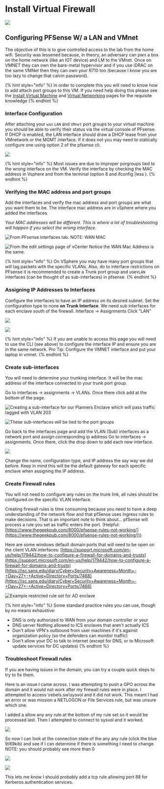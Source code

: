 # Install Virtual Firewall

![](../../.gitbook/assets/image%20%2849%29.png)

## Configuring PFSense W/ a LAN and VMnet 

The objective of this is to give controlled access to the lab from the home wifi. Security was lessened because, in theory, an adversary can pwn a box on the home network \(like an IOT device\) and LM to the VMnet. Once on VMNET they can own the bare-metal hypervisor and if you use iDRAC on the same VMNet then they can own your R710 too \(because I know you are too lazy to change that calvin password\).

{% hint style="info" %}
In order to complete this you will need to know how to add attach port groups to this VM. If you need help doing this please see the [Install Virtual Machine](install-virtual-machine.md) and [Virtual Networking](virtual-networking.md) pages for the requisite knowledge
{% endhint %}

### Interface Configuration

After attaching your `wan` `LAN` and `VMnet` port groups to your virtual machine you should be able to verify their status via the virtual console of PFsense. If DHCP is enabled, the LAN interface should draw a DHCP lease from your VMnetwork or the MGMT interface. If it does not you may need to statically configure one using option 2 of the pfsense cli.

![](../../.gitbook/assets/image%20%2852%29.png)

{% hint style="info" %}
 Most issues are due to improper porgroups tied to the wrong interface on the VM. Verify the interface by checking the MAC address in Vsphere and from the terminal \(option 8 and ifconfig \|less \).
{% endhint %}

### Verifying the MAC address and port groups

Add the interfaces and verify the mac address and port groups are what you want them to be. The interface mac address are in vSphere where you added the interfaces. 

_Your MAC addresses will be different. This is where a lot of troubleshooting will happen if you select the wrong interface._

![From PFsense interfaces tab. NOTE: WAN MAC](../../.gitbook/assets/image%20%2850%29.png)

![From the edit settings page of vCenter Notice the WAN Mac Address is the same.](../../.gitbook/assets/image%20%2834%29.png)

{% hint style="info" %}
On VSphere you may have many port groups that will tag packets with the specific VLANs. Also, do to interface restrictions on PFsense it is recommended to create a Trunk port group and use`VLAN` interfaces \(can be thought of as sub-interfaces\) in pfsense.
{% endhint %}

### Assigning IP Addresses to Interfaces

Configure the interfaces to have an IP address on its desired subnet. Set the configuration type to none **on Trunk Interface**. We need sub interfaces for each enclave south of the firewall. Interface -&gt; Assignments Click “LAN”

![](../../.gitbook/assets/image%20%2812%29.png)

![](../../.gitbook/assets/image%20%2828%29.png)

{% hint style="info" %}
If you are unable to access this page you will need to use the CLI \(see above\) to configure the interface IP and ensure you are in the same network. Pro Tip: Configure the VMNET interface and put your laptop in vmnet.
{% endhint %}

### Create sub-interfaces

You will need to determine your trunking interface. It will be the mac address of the interface connected to your trunk port group. 

 Go to interfaces -&gt; assignments -&gt; VLANs. Once there click add at the bottom of the page.

![Creating a sub-interface for our Planners Enclave which will pass traffic tagged with VLAN 203](../../.gitbook/assets/image%20%2858%29.png)

![These sub-interfaces will be tied to the port groups  ](../../.gitbook/assets/image.png)

Go back to the interfaces page and add the VLAN \(Sub\) interfaces as a network port and assign corresponding ip address Go to interfaces -&gt; assignments. Once there, click the drop down to add each new interface.

![](../../.gitbook/assets/image%20%2818%29.png)

Change the name, configuration type, and IP address the say way we did before. Keep in mind this will be the default gateway for each specific enclave when assigning the IP address.

###  Create Firewall rules

You will not need to configure any rules on the trunk link, all rules should be configured on the specific VLAN interface.

Creating firewall rules is time consuming because you need to have a deep understanding of the network flow and that pfSense uses Ingress rules to make decisions. That is an important note to think about… pfSense will process a rule you set as traffic enters the port. \(Helpful: [https://www.thegeekpub.com/8000/pfsense-rules-not-working/](https://www.thegeekpub.com/8000/pfsense-rules-not-working/)\)

Here are some windows default domain ports that will need to be open on the client VLAN interfaces: [https://support.microsoft.com/en-us/help/179442/how-to-configure-a-firewall-for-domains-and-trusts](https://support.microsoft.com/en-us/help/179442/how-to-configure-a-firewall-for-domains-and-trusts) [https://isc.sans.edu/diary/Cyber+Security+Awareness+Month+-+Day+27+-+Active+Directory+Ports/7468](https://isc.sans.edu/diary/Cyber+Security+Awareness+Month+-+Day+27+-+Active+Directory+Ports/7468)

![Example restricted rule set for AD enclave](../../.gitbook/assets/image%20%2864%29.png)

{% hint style="info" %}
Some standard practice rules you can use, though by no means exhaustive: 

* DNS is only authorized to WAN from your domain controller or your 
* DNS server Nothing allowed to ICS enclaves that aren't actually ICS 
* Don't allow VPN's outbound from user machines if it's against organization policy \(so the defenders can monitor traffic\) 
* Don't allow your DC to talk to internet \(except for DNS, or to Microsoft update services for DC updates\)
{% endhint %}

### Troubleshoot Firewall rules

If you are having issues in the domain, you can try a couple quick steps to try to fix them.

Here is an issue I came across. I was attempting to push a GPO across the domain and it would not work after my firewall rules were in place. I attempted to access \rebels.sw\sysvol and it did not work. This meant I had an error or was mission a NETLOGON or File Services rule, but was unsure which one.

I added a allow any any rule at the bottom of my rule set so it would be processed last. Then I attempted to connect to sysvol and it worked.

![](../../.gitbook/assets/image%20%2839%29.png)

So now I can look at the connection state of the any any rule \(click the blue 9/69kib\) and see if I can determine if there is something I need to change. NOTE: you should probably see more than 0

![](../../.gitbook/assets/image%20%282%29.png)

![](../../.gitbook/assets/image%20%2824%29.png)

This lets me know I should probably add a tcp rule allowing port 88 for Kerberos authentication services.


